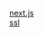 [next.js](https://github.com/inithink/notes/blob/master/next-js.md)  
[ssl](https://github.com/inithink/notes/blob/master/ssl.md)
